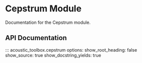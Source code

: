 # Cepstrum Module

Documentation for the Cepstrum module.

## API Documentation

::: acoustic_toolbox.cepstrum
    options:
        show_root_heading: false
        show_source: true
        show_docstring_yields: true
